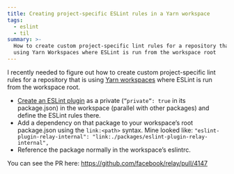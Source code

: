 ```yaml
---
title: Creating project-specific ESLint rules in a Yarn workspace
tags:
  - eslint
  - til
summary: >-
  How to create custom project-specific lint rules for a repository that is
  using Yarn Workspaces where ESLint is run from the workspace root
---
```

I recently needed to figure out how to create custom project-specific lint rules for a repository that is using [Yarn workspaces](https://classic.yarnpkg.com/lang/en/docs/workspaces/) where ESLint is run from the workspace root.

- [Create an ESLint plugin](https://eslint.org/docs/latest/developer-guide/working-with-plugins#create-a-plugin) as a private (`”private”: true` in its package.json) in the workspace (parallel with other packages) and define the ESLint rules there.
- Add a dependency on that package to your workspace’s root package.json using the `link:<path>` syntax. Mine looked like: `"eslint-plugin-relay-internal": "link:./packages/eslint-plugin-relay-internal",`
- Reference the package normally in the workspace’s eslintrc.

You can see the PR here: <https://github.com/facebook/relay/pull/4147>
